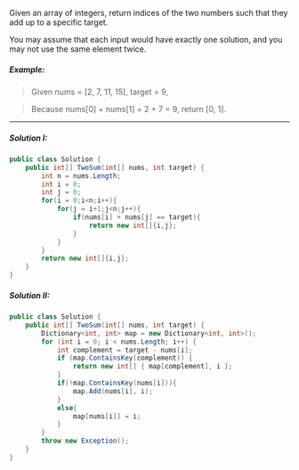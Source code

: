 Given an array of integers, return indices of the two numbers such that they add up to a specific target.

You may assume that each input would have exactly one solution, and you may not use the same element twice.

##### Example:

>Given nums = [2, 7, 11, 15], target = 9,

>Because nums[0] + nums[1] = 2 + 7 = 9,
return [0, 1].

------

##### Solution I:

```C#
public class Solution {
    public int[] TwoSum(int[] nums, int target) {
        int n = nums.Length;
        int i = 0;
        int j = 0;
        for(i = 0;i<n;i++){
            for(j = i+1;j<n;j++){
                if(nums[i] + nums[j] == target){
                    return new int[]{i,j};
                }
            }
        }
        return new int[]{i,j};
    }
}
```

##### Solution II:

```C#
public class Solution {
    public int[] TwoSum(int[] nums, int target) {
        Dictionary<int, int> map = new Dictionary<int, int>();
        for (int i = 0; i < nums.Length; i++) {
            int complement = target - nums[i];
            if (map.ContainsKey(complement)) {
                return new int[] { map[complement], i };
            }
            if(!map.ContainsKey(nums[i])){
                map.Add(nums[i], i);
            }
            else{
                map[nums[i]] = i;
            }
        }
        throw new Exception();
    }
}
```
